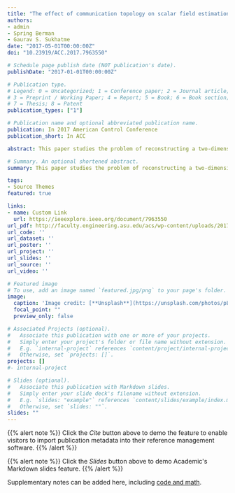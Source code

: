 ```yaml
---
title: "The effect of communication topology on scalar field estimation by large networks with partially accessible measurements"
authors:
- admin
- Spring Berman
- Gaurav S. Sukhatme
date: "2017-05-01T00:00:00Z"
doi: "10.23919/ACC.2017.7963550"

# Schedule page publish date (NOT publication's date).
publishDate: "2017-01-01T00:00:00Z"

# Publication type.
# Legend: 0 = Uncategorized; 1 = Conference paper; 2 = Journal article;
# 3 = Preprint / Working Paper; 4 = Report; 5 = Book; 6 = Book section;
# 7 = Thesis; 8 = Patent
publication_types: ["1"]

# Publication name and optional abbreviated publication name.
publication: In 2017 American Control Conference
publication_short: In ACC

abstract: This paper studies the problem of reconstructing a two-dimensional scalar field using measurements from a subset of a network with local communication between nodes. We consider the communication network of the nodes to form either a chain or a grid topology. We formulate the reconstruction problem as an optimization problem that is constrained by first-order linear dynamics on a large interconnected system. To solve this problem, we employ an optimization-based scheme that uses a gradient-based method with an analytical computation of the gradient. The main contribution of the paper is a derivation of bounds on the trace of the observability Gramian of the system, which can be used to quantify and compare the field estimation capabilities of chain and grid networks. A comparison based on a performance measure related to the $H^2$ norm of the system is also used to study the robustness of the network topologies. Our results are validated in simulation using both Gaussian scalar fields and actual ocean salinity data.

# Summary. An optional shortened abstract.
summary: This paper studies the problem of reconstructing a two-dimensional scalar field using measurements from a subset of a network with local communication between nodes.

tags:
- Source Themes
featured: true

links:
- name: Custom Link
  url: https://ieeexplore.ieee.org/document/7963550
url_pdf: http://faculty.engineering.asu.edu/acs/wp-content/uploads/2017/02/Ramachandran_ACC2017.pdf
url_code: ''
url_dataset: ''
url_poster: ''
url_project: ''
url_slides: ''
url_source: ''
url_video: ''

# Featured image
# To use, add an image named `featured.jpg/png` to your page's folder.
image:
  caption: 'Image credit: [**Unsplash**](https://unsplash.com/photos/pLCdAaMFLTE)'
  focal_point: ""
  preview_only: false

# Associated Projects (optional).
#   Associate this publication with one or more of your projects.
#   Simply enter your project's folder or file name without extension.
#   E.g. `internal-project` references `content/project/internal-project/index.md`.
#   Otherwise, set `projects: []`.
projects: []
#- internal-project

# Slides (optional).
#   Associate this publication with Markdown slides.
#   Simply enter your slide deck's filename without extension.
#   E.g. `slides: "example"` references `content/slides/example/index.md`.
#   Otherwise, set `slides: ""`.
slides: ""
---
```


{{% alert note %}}
Click the *Cite* button above to demo the feature to enable visitors to import publication metadata into their reference management software.
{{% /alert %}}

{{% alert note %}}
Click the *Slides* button above to demo Academic's Markdown slides feature.
{{% /alert %}}

Supplementary notes can be added here, including [code and math](https://sourcethemes.com/academic/docs/writing-markdown-latex/).

